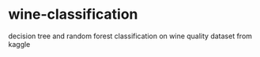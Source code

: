# wine-classification
decision tree and random forest classification on wine quality dataset from kaggle
